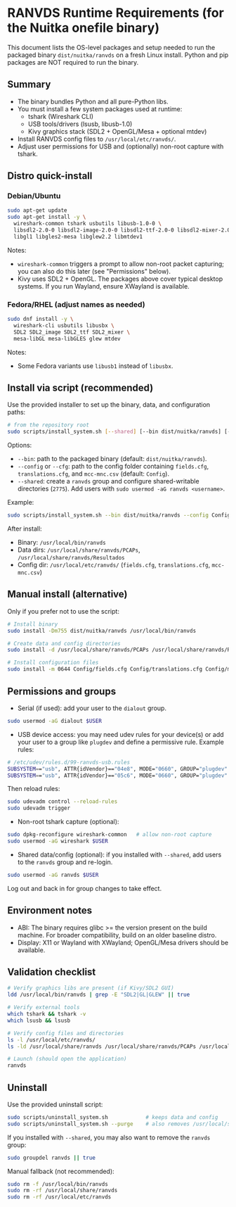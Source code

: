 # RANVDS Runtime Requirements (for the Nuitka onefile binary)

This document lists the OS-level packages and setup needed to run the packaged binary `dist/nuitka/ranvds` on a fresh Linux install. Python and pip packages are NOT required to run the binary.

## Summary
- The binary bundles Python and all pure-Python libs.
- You must install a few system packages used at runtime:
  - tshark (Wireshark CLI)
  - USB tools/drivers (lsusb, libusb-1.0)
  - Kivy graphics stack (SDL2 + OpenGL/Mesa + optional mtdev)
- Install RANVDS config files to `/usr/local/etc/ranvds/`.
- Adjust user permissions for USB and (optionally) non-root capture with tshark.

## Distro quick-install

### Debian/Ubuntu
```bash
sudo apt-get update
sudo apt-get install -y \
  wireshark-common tshark usbutils libusb-1.0-0 \
  libsdl2-2.0-0 libsdl2-image-2.0-0 libsdl2-ttf-2.0-0 libsdl2-mixer-2.0-0 \
  libgl1 libgles2-mesa libglew2.2 libmtdev1
```
Notes:
- `wireshark-common` triggers a prompt to allow non-root packet capturing; you can also do this later (see "Permissions" below).
- Kivy uses SDL2 + OpenGL. The packages above cover typical desktop systems. If you run Wayland, ensure XWayland is available.

### Fedora/RHEL (adjust names as needed)
```bash
sudo dnf install -y \
  wireshark-cli usbutils libusbx \
  SDL2 SDL2_image SDL2_ttf SDL2_mixer \
  mesa-libGL mesa-libGLES glew mtdev
```
Notes:
- Some Fedora variants use `libusb1` instead of `libusbx`.

## Install via script (recommended)
Use the provided installer to set up the binary, data, and configuration paths:
```bash
# from the repository root
sudo scripts/install_system.sh [--shared] [--bin dist/nuitka/ranvds] [--config Config]
```
Options:
- `--bin`: path to the packaged binary (default: `dist/nuitka/ranvds`).
- `--config` or `--cfg`: path to the config folder containing `fields.cfg`, `translations.cfg`, and `mcc-mnc.csv` (default: `Config`).
- `--shared`: create a `ranvds` group and configure shared-writable directories (`2775`). Add users with `sudo usermod -aG ranvds <username>`.

Example:
```bash
sudo scripts/install_system.sh --bin dist/nuitka/ranvds --config Config --shared
```
After install:
- Binary: `/usr/local/bin/ranvds`
- Data dirs: `/usr/local/share/ranvds/PCAPs`, `/usr/local/share/ranvds/Resultados`
- Config dir: `/usr/local/etc/ranvds/` (`fields.cfg`, `translations.cfg`, `mcc-mnc.csv`)

## Manual install (alternative)
Only if you prefer not to use the script:
```bash
# Install binary
sudo install -Dm755 dist/nuitka/ranvds /usr/local/bin/ranvds

# Create data and config directories
sudo install -d /usr/local/share/ranvds/PCAPs /usr/local/share/ranvds/Resultados /usr/local/etc/ranvds

# Install configuration files
sudo install -m 0644 Config/fields.cfg Config/translations.cfg Config/mcc-mnc.csv /usr/local/etc/ranvds/
```

## Permissions and groups
- Serial (if used): add your user to the `dialout` group.
```bash
sudo usermod -aG dialout $USER
```
- USB device access: you may need udev rules for your device(s) or add your user to a group like `plugdev` and define a permissive rule. Example rules:
```bash
# /etc/udev/rules.d/99-ranvds-usb.rules
SUBSYSTEM=="usb", ATTR{idVendor}=="04e8", MODE="0660", GROUP="plugdev"   # Samsung
SUBSYSTEM=="usb", ATTR{idVendor}=="05c6", MODE="0660", GROUP="plugdev"   # Qualcomm
```
Then reload rules:
```bash
sudo udevadm control --reload-rules
sudo udevadm trigger
```
- Non-root tshark capture (optional):
```bash
sudo dpkg-reconfigure wireshark-common   # allow non-root capture
sudo usermod -aG wireshark $USER
```
- Shared data/config (optional): if you installed with `--shared`, add users to the `ranvds` group and re-login.
```bash
sudo usermod -aG ranvds $USER
```
Log out and back in for group changes to take effect.

## Environment notes
- ABI: The binary requires glibc >= the version present on the build machine. For broader compatibility, build on an older baseline distro.
- Display: X11 or Wayland with XWayland; OpenGL/Mesa drivers should be available.

## Validation checklist
```bash
# Verify graphics libs are present (if Kivy/SDL2 GUI)
ldd /usr/local/bin/ranvds | grep -E "SDL2|GL|GLEW" || true

# Verify external tools
which tshark && tshark -v
which lsusb && lsusb

# Verify config files and directories
ls -l /usr/local/etc/ranvds/
ls -ld /usr/local/share/ranvds /usr/local/share/ranvds/PCAPs /usr/local/share/ranvds/Resultados

# Launch (should open the application)
ranvds
```

## Uninstall
Use the provided uninstall script:
```bash
sudo scripts/uninstall_system.sh            # keeps data and config
sudo scripts/uninstall_system.sh --purge    # also removes /usr/local/share/ranvds and /usr/local/etc/ranvds
```
If you installed with `--shared`, you may also want to remove the `ranvds` group:
```bash
sudo groupdel ranvds || true
```
Manual fallback (not recommended):
```bash
sudo rm -f /usr/local/bin/ranvds
sudo rm -rf /usr/local/share/ranvds
sudo rm -rf /usr/local/etc/ranvds
```
